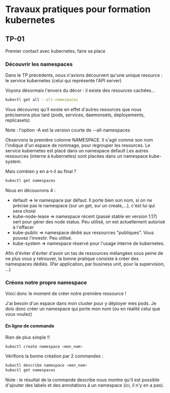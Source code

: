 # Travaux pratiques pour formation kubernetes

## TP-01

Premier contact avec kubernetes, faire sa place

### Découvrir les namespaces

Dans le TP précédents, nous n'avions décourvert qu'une unique resource : le service kubernetes (celui qui représente l'API server)

Voyons désormais l'envers du décor : il existe des resources cachées...

```bash
kubectl get all --all-namespaces
```

Vous découvrez qu'il existe en effet d'autres resources que nous préciserons plus tard (pods, services, daemonsets, deployements, replicasets)

Note : l'option -A est la version courte de --all-namespaces

Observons la première colonne NAMESPACE.
Il s'agit comme son nom l'indique d'un espace de nommage, pour regrouper les resources.
Le service kubernetes est placé dans un namespace default
Les autres ressources (interne à kubernetes) sont placées dans un namespace kube-system.

Mais combien y en a-t-il au final ?

```bash
kubectl get namespaces
```

Nous en découvrons 4 :
* default => le namespace par défaut. Il porte bien son nom, si on ne précise pas le namespace (sur un get, sur un create,...), c'est lui qui sera choisi
* kube-node-lease => namespace récent (passé stable en version 1.17) sert pour gérer des node status. Peu utilisé, on est actuellement autorisé à l'effacer
* kube-public => namespace dédié aux ressources "publiques". Vous pouvez l'investir. Peu utilisé.
* kube-system => namespace réservé pour l'usage interne de kubernetes.

Afin d'éviter d'éviter d'avoir un tas de ressources mélangées sous peine de ne plus vous y retrouver, la bonne pratique consiste à créer des namespaces dédiés.
(Par application, par business unit, pour la supervision, ...)

### Créons notre propre namespace

Voici donc le moment de créer notre première ressource !

J'ai besoin d'un espace dans mon cluster pour y déployer mes pods. Je dois donc créer un namespace qui porte mon nom (ou en réalité celui que vous voulez)

#### En ligne de commande

Rien de plus simple !!

```bash
kubectl create namespace <mon_nom>
```

Vérifions la bonne création par 2 commandes :

```bash
kubectl describe namespace <mon_nom>
kubectl get namespaces
```

Note : le résultat de la commande describe nous montre qu'il est possible d'ajouter des labels et des annotations à un namespace (ici, il n'y en a pas).